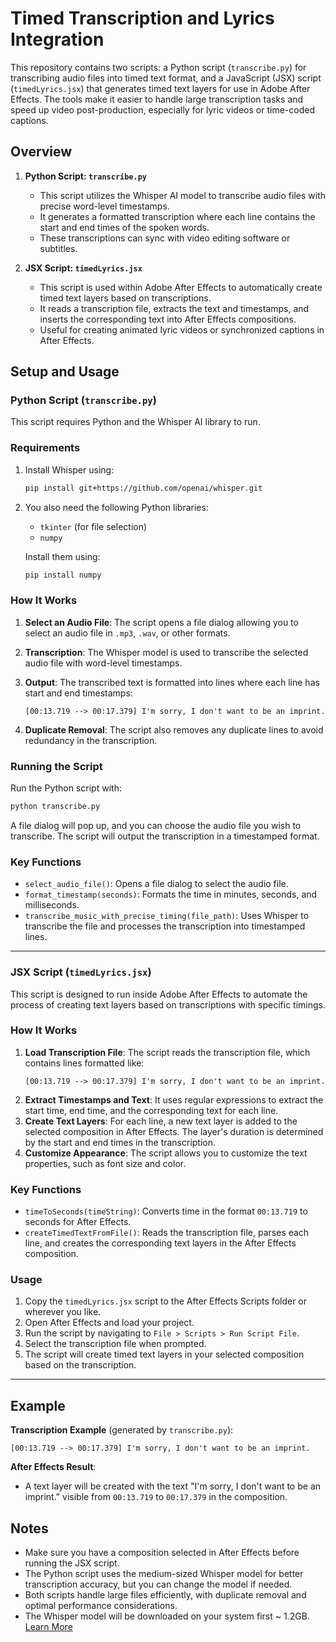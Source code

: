 # Timed Transcription and Lyrics Integration

This repository contains two scripts: a Python script (`transcribe.py`) for transcribing audio files into timed text format, and a JavaScript (JSX) script (`timedLyrics.jsx`) that generates timed text layers for use in Adobe After Effects. The tools make it easier to handle large transcription tasks and speed up video post-production, especially for lyric videos or time-coded captions. 

## Overview

1. **Python Script: `transcribe.py`**
    - This script utilizes the Whisper AI model to transcribe audio files with precise word-level timestamps.
    - It generates a formatted transcription where each line contains the start and end times of the spoken words.
    - These transcriptions can sync with video editing software or subtitles.

2. **JSX Script: `timedLyrics.jsx`**
    - This script is used within Adobe After Effects to automatically create timed text layers based on transcriptions.
    - It reads a transcription file, extracts the text and timestamps, and inserts the corresponding text into After Effects compositions.
    - Useful for creating animated lyric videos or synchronized captions in After Effects.

## Setup and Usage

### Python Script (`transcribe.py`)

This script requires Python and the Whisper AI library to run.

### Requirements

1. Install Whisper using:
   ```bash
   pip install git+https://github.com/openai/whisper.git
   ```

2. You also need the following Python libraries:
   - `tkinter` (for file selection)
   - `numpy`

   Install them using:
   ```bash
   pip install numpy
   ```

### How It Works

1. **Select an Audio File**: The script opens a file dialog allowing you to select an audio file in `.mp3`, `.wav`, or other formats.
2. **Transcription**: The Whisper model is used to transcribe the selected audio file with word-level timestamps.
3. **Output**: The transcribed text is formatted into lines where each line has start and end timestamps:
   ```
   [00:13.719 --> 00:17.379] I'm sorry, I don't want to be an imprint.
   ```

4. **Duplicate Removal**: The script also removes any duplicate lines to avoid redundancy in the transcription.

### Running the Script

Run the Python script with:
```bash
python transcribe.py
```

A file dialog will pop up, and you can choose the audio file you wish to transcribe. The script will output the transcription in a timestamped format.

### Key Functions

- `select_audio_file()`: Opens a file dialog to select the audio file.
- `format_timestamp(seconds)`: Formats the time in minutes, seconds, and milliseconds.
- `transcribe_music_with_precise_timing(file_path)`: Uses Whisper to transcribe the file and processes the transcription into timestamped lines.

---

### JSX Script (`timedLyrics.jsx`)

This script is designed to run inside Adobe After Effects to automate the process of creating text layers based on transcriptions with specific timings.

### How It Works

1. **Load Transcription File**: The script reads the transcription file, which contains lines formatted like:
   ```
   [00:13.719 --> 00:17.379] I'm sorry, I don't want to be an imprint.
   ```
2. **Extract Timestamps and Text**: It uses regular expressions to extract the start time, end time, and the corresponding text for each line.
3. **Create Text Layers**: For each line, a new text layer is added to the selected composition in After Effects. The layer's duration is determined by the start and end times in the transcription.
4. **Customize Appearance**: The script allows you to customize the text properties, such as font size and color.

### Key Functions

- `timeToSeconds(timeString)`: Converts time in the format `00:13.719` to seconds for After Effects.
- `createTimedTextFromFile()`: Reads the transcription file, parses each line, and creates the corresponding text layers in the After Effects composition.

### Usage

1. Copy the `timedLyrics.jsx` script to the After Effects Scripts folder or wherever you like.
2. Open After Effects and load your project.
3. Run the script by navigating to `File > Scripts > Run Script File`.
4. Select the transcription file when prompted.
5. The script will create timed text layers in your selected composition based on the transcription.

---

## Example

**Transcription Example** (generated by `transcribe.py`):
```
[00:13.719 --> 00:17.379] I'm sorry, I don't want to be an imprint.
```

**After Effects Result**: 
- A text layer will be created with the text "I'm sorry, I don't want to be an imprint." visible from `00:13.719` to `00:17.379` in the composition.

## Notes

- Make sure you have a composition selected in After Effects before running the JSX script.
- The Python script uses the medium-sized Whisper model for better transcription accuracy, but you can change the model if needed.
- Both scripts handle large files efficiently, with duplicate removal and optimal performance considerations.
- The Whisper model will be downloaded on your system first ~ 1.2GB. [Learn More](https://github.com/openai/whisper)


